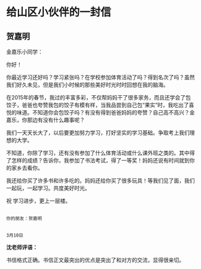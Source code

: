 # 给山区小伙伴的一封信 #

## 贺嘉明 ##

金嘉乐小同学：

你好！

你最近学习还好吗？学习紧张吗？在学校参加体育活动了吗？得到名次了吗？虽然我们好久未见，但是我们小时候的那些美好时光时时回想在我的脑海。

在2015年的春节，我过的丰富多彩，不仅帮妈妈干了很多家务，而且还学会了包饺子，爸爸也夸赞我包的饺子有模有样，当我品尝到自己包“果实”时，我吃出了喜悦的味道。不知道你会包饺子吗？有没有得到爸爸妈妈的夸赞？自己高不高兴？金嘉乐，你那边有没有什么趣事呢？

我们一天天长大了，以后要更加努力学习，打好坚实的学习基础。争取考上我们理想的大学。

不知道，你除了学习，还有没有参加了什么体育活动或什么课外班之类的。其中得了怎样的成绩？告诉你，我参加了书法考试，得了一等奖！妈妈还说有时间就到你的家乡去看你。

我还给你买了许多书和许多吃的。妈妈还给你买了很多玩具！等我们见了面，我们一起玩，一起学习。共度美好时光。

祝
学习进步，更上一层楼。

                                                                                                                      你的朋友：贺嘉明
                                                                    
                                                                                                                             3月10日
 
**沈老师评语：**

书信格式正确。书信正文最突出的优点是突出了和对方的交流，显得很亲切。